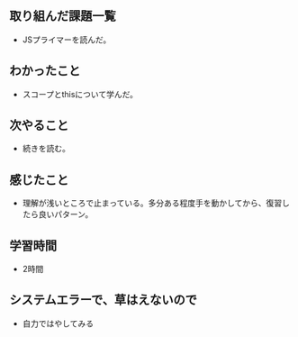 ## 取り組んだ課題一覧
- JSプライマーを読んだ。

## わかったこと
- スコープとthisについて学んだ。

## 次やること
- 続きを読む。

## 感じたこと
- 理解が浅いところで止まっている。多分ある程度手を動かしてから、復習したら良いパターン。

## 学習時間
- 2時間

## システムエラーで、草はえないので
- 自力ではやしてみる